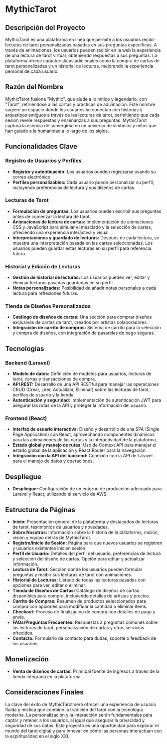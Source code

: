 # MythicTarot

## Descripción del Proyecto

MythicTarot es una plataforma en línea que permite a los usuarios recibir lecturas de tarot personalizadas basadas en sus preguntas específicas. A través de animaciones, los usuarios pueden recibir en la web la experiencia de una lectura de tarot virtual, obteniendo respuestas a sus preguntas. La plataforma ofrece características adicionales como la compra de cartas de tarot personalizadas y un historial de lecturas, mejorando la experiencia personal de cada usuario.

## Razón del Nombre

MythicTarot fusiona "Mythic", que alude a lo mítico y legendario, con "Tarot", refiriéndose a las cartas y prácticas de adivinación. Este nombre sugiere un espacio donde los usuarios se conectan con historias y arquetipos antiguos a través de las lecturas de tarot, permitiendo que cada sesión revele respuestas y enseñanzas a sus preguntas. MythicTarot captura la esencia de sumergirse en un universo de símbolos y mitos que han guiado a la humanidad a lo largo de los siglos.

## Funcionalidades Clave

### Registro de Usuarios y Perfiles

-   **Registro y autenticación:** Los usuarios pueden registrarse usando su correo electrónico.
-   **Perfiles personalizables:** Cada usuario puede personalizar su perfil, incluyendo preferencias de lectura y sus diseños de cartas.

### Lecturas de Tarot

-   **Formulación de preguntas:** Los usuarios pueden escribir sus preguntas antes de comenzar la lectura de tarot.
-   **Animaciones de lectura de cartas:** Implementación de animaciones CSS y JavaScript para simular el mezclado y la selección de cartas, ofreciendo una experiencia interactiva y visual.
-   **Interpretaciones y guardado de lecturas:** Después de cada lectura, se muestra una interpretación basada en las cartas seleccionadas. Los usuarios pueden guardar estas lecturas en su perfil para referencia futura.

### Historial y Edición de Lecturas

-   **Gestión de historial de lecturas:** Los usuarios pueden ver, editar y eliminar lecturas pasadas guardadas en su perfil.
-   **Notas personalizadas:** Posibilidad de añadir notas personales a cada lectura para reflexiones futuras.

### Tienda de Diseños Personalizados

-   **Catálogo de diseños de cartas:** Una sección para comprar diseños exclusivos de cartas de tarot, creados por artistas colaboradores.
-   **Integración de carrito de compras:** Sistema de carrito para la selección y compra de diseños, con integración de pasarelas de pago seguras.

## Tecnologías

### Backend (Laravel)

-   **Modelo de datos:** Definición de modelos para usuarios, lecturas de tarot, cartas y transacciones de compra.
-   **API REST:** Desarrollo de una API RESTful para manejar las operaciones CRUD (Crear, Leer, Actualizar, Eliminar) sobre las lecturas de tarot, perfiles de usuario y la tienda.
-   **Autenticación y seguridad:** Implementación de autenticación JWT para asegurar las rutas de la API y proteger la información del usuario.

### Frontend (React)

-   **Interfaz de usuario interactiva:** Diseño y desarrollo de una SPA (Single Page Application) con React, aprovechando componentes dinámicos para las animaciones de las cartas y la interactividad de la plataforma.
-   **Estado global y manejo de rutas:** Uso de Context API para manejar el estado global de la aplicación y React Router para la navegación.
-   **Integración con la API del backend:** Conexión con la API de Laravel para el manejo de datos y operaciones.

## Despliegue

-   **Despliegue:** Configuración de un entorno de producción adecuado para Laravel y React, utilizando el servicio de AWS.

## Estructura de Páginas

-   **Inicio:** Presentación general de la plataforma y destacados de lecturas de tarot, testimonios de usuarios y novedades.
-   **Sobre Nosotros:** Información sobre la historia de la plataforma, misión, visión y equipo detrás de MythicTarot.
-   **Registro/Inicio de Sesión:** Página para que nuevos usuarios se registren y usuarios existentes inicien sesión.
-   **Perfil de Usuario:** Detalles del perfil del usuario, preferencias de lectura y selección del diseño de cartas. Opción para editar y actualizar información.
-   **Lectura de Tarot:** Sección donde los usuarios pueden formular preguntas y recibir sus lecturas de tarot con animaciones.
-   **Historial de Lecturas:** Listado de todas las lecturas pasadas con opciones para ver, editar o eliminar.
-   **Tienda de Diseños de Cartas:** Catálogo de diseños de cartas disponibles para compra, incluyendo detalles de artistas y precios.
-   **Carrito de Compras:** Resumen de productos seleccionados para compra con opciones para modificar la cantidad o eliminar ítems.
-   **Checkout:** Proceso de finalización de compra con detalles de pago y envío.
-   **FAQs/Preguntas Frecuentes:** Respuestas a preguntas comunes sobre las lecturas de tarot, personalización de cartas y otros servicios ofrecidos.
-   **Contacto:** Formulario de contacto para dudas, soporte o feedback de los usuarios.

## Monetización

-   **Venta de diseños de cartas:** Principal fuente de ingresos a través de la tienda integrada en la plataforma.

## Consideraciones Finales

La clave del éxito de MythicTarot será ofrecer una experiencia de usuario fluida y mística que combine la tradición del tarot con la tecnología moderna. La personalización y la interacción serán fundamentales para captar y retener a los usuarios, al igual que asegurar la privacidad y seguridad de sus datos. Este proyecto es una oportunidad para explorar el mundo del tarot digital y para innovar en cómo las personas interactúan con la espiritualidad en el siglo XXI.
